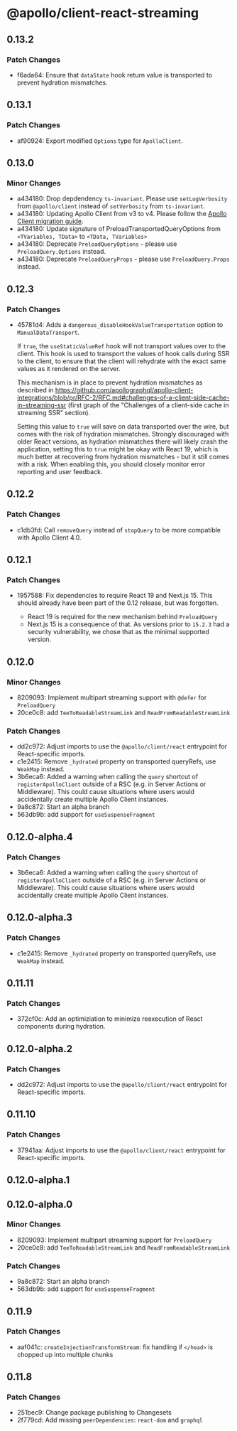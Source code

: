 # @apollo/client-react-streaming

## 0.13.2

### Patch Changes

- f6ada64: Ensure that `dataState` hook return value is transported to prevent hydration mismatches.

## 0.13.1

### Patch Changes

- af90924: Export modified `Options` type for `ApolloClient`.

## 0.13.0

### Minor Changes

- a434180: Drop depdendency `ts-invariant`. Please use `setLogVerbosity` from `@apollo/client` instead of `setVerbosity` from `ts-invariant`.
- a434180: Updating Apollo Client from v3 to v4. Please follow the [Apollo Client migration guide](https://www.apollographql.com/docs/react/migrating/apollo-client-4-migration).
- a434180: Update signature of PreloadTransportedQueryOptions from `<TVariables, TData>` to `<TData, TVariables>`
- a434180: Deprecate `PreloadQueryOptions` - please use `PreloadQuery.Options` instead.
- a434180: Deprecate `PreloadQueryProps` - please use `PreloadQuery.Props` instead.

## 0.12.3

### Patch Changes

- 45781d4: Adds a `dangerous_disableHookValueTransportation` option to `ManualDataTransport`.

  If `true`, the `useStaticValueRef` hook will not transport values over to the client.
  This hook is used to transport the values of hook calls during SSR to the client, to ensure that
  the client will rehydrate with the exact same values as it rendered on the server.

  This mechanism is in place to prevent hydration mismatches as described in
  https://github.com/apollographql/apollo-client-integrations/blob/pr/RFC-2/RFC.md#challenges-of-a-client-side-cache-in-streaming-ssr
  (first graph of the "Challenges of a client-side cache in streaming SSR" section).

  Setting this value to `true` will save on data transported over the wire, but comes with the risk
  of hydration mismatches.
  Strongly discouraged with older React versions, as hydration mismatches there will likely crash
  the application, setting this to `true` might be okay with React 19, which is much better at recovering
  from hydration mismatches - but it still comes with a risk.
  When enabling this, you should closely monitor error reporting and user feedback.

## 0.12.2

### Patch Changes

- c1db3fd: Call `removeQuery` instead of `stopQuery` to be more compatible with Apollo Client 4.0.

## 0.12.1

### Patch Changes

- 1957588: Fix dependencies to require React 19 and Next.js 15.
  This should already have been part of the 0.12 release, but was forgotten.

  - React 19 is required for the new mechanism behind `PreloadQuery`
  - Next.js 15 is a consequence of that. As versions prior to `15.2.3` had a security vulnerability, we chose that as the minimal supported version.

## 0.12.0

### Minor Changes

- 8209093: Implement multipart streaming support with `@defer` for `PreloadQuery`
- 20ce0c8: add `TeeToReadableStreamLink` and `ReadFromReadableStreamLink`

### Patch Changes

- dd2c972: Adjust imports to use the `@apollo/client/react` entrypoint for React-specific imports.
- c1e2415: Remove `_hydrated` property on transported queryRefs, use `WeakMap` instead.
- 3b6eca6: Added a warning when calling the `query` shortcut of `registerApolloClient` outside of a RSC (e.g. in Server Actions or Middleware).
  This could cause situations where users would accidentally create multiple Apollo Client instances.
- 9a8c872: Start an alpha branch
- 563db9b: add support for `useSuspenseFragment`

## 0.12.0-alpha.4

### Patch Changes

- 3b6eca6: Added a warning when calling the `query` shortcut of `registerApolloClient` outside of a RSC (e.g. in Server Actions or Middleware).
  This could cause situations where users would accidentally create multiple Apollo Client instances.

## 0.12.0-alpha.3

### Patch Changes

- c1e2415: Remove `_hydrated` property on transported queryRefs, use `WeakMap` instead.

## 0.11.11

### Patch Changes

- 372cf0c: Add an optimiziation to minimize reexecution of React components during hydration.

## 0.12.0-alpha.2

### Patch Changes

- dd2c972: Adjust imports to use the `@apollo/client/react` entrypoint for React-specific imports.

## 0.11.10

### Patch Changes

- 37941aa: Adjust imports to use the `@apollo/client/react` entrypoint for React-specific imports.

## 0.12.0-alpha.1

## 0.12.0-alpha.0

### Minor Changes

- 8209093: Implement multipart streaming support for `PreloadQuery`
- 20ce0c8: add `TeeToReadableStreamLink` and `ReadFromReadableStreamLink`

### Patch Changes

- 9a8c872: Start an alpha branch
- 563db9b: add support for `useSuspenseFragment`

## 0.11.9

### Patch Changes

- aaf041c: `createInjectionTransformStream`: fix handling if `</head>` is chopped up into multiple chunks

## 0.11.8

### Patch Changes

- 251bec9: Change package publishing to Changesets
- 2f779cd: Add missing `peerDependencies`: `react-dom` and `graphql`
